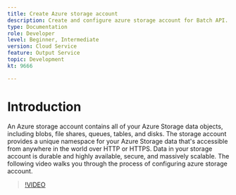 ```yaml
---
title: Create Azure storage account
description: Create and configure azure storage account for Batch API.
type: Documentation
role: Developer
level: Beginner, Intermediate
version: Cloud Service
feature: Output Service
topic: Development
kt: 9666

---
```

# Introduction

An Azure storage account contains all of your Azure Storage data objects, including blobs, file shares, queues, tables, and disks. The storage account provides a unique namespace for your Azure Storage data that's accessible from anywhere in the world over HTTP or HTTPS. Data in your storage account is durable and highly available, secure, and massively scalable.
The following video walks you through the process of configuring azure storage account.

>[!VIDEO](https://video.tv.adobe.com/v/340127/?quality=12&learn=on)
